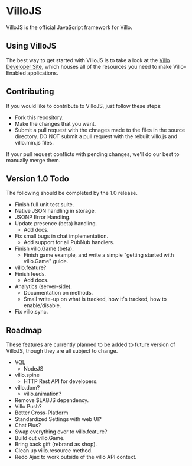 VilloJS
=======

VilloJS is the official JavaScript framework for Villo.

Using VilloJS
-------------

The best way to get started with VilloJS is to take a look at the [Villo Developer Site](http://dev.villo.me), which houses all of the resources you need to make Villo-Enabled applications.

Contributing
------------

If you would like to contribute to VilloJS, just follow these steps:

- Fork this repository.
- Make the changes that you want.
- Submit a pull request with the chnages made to the files in the source directory. DO NOT submit a pull request with the rebuilt villo.js and villo.min.js files.

If your pull request conflicts with pending changes, we'll do our best to manually merge them.

Version 1.0 Todo 
----------------

The following should be completed by the 1.0 release.

- Finish full unit test suite.
- Native JSON handling in storage.
- JSONP Error Handling.
- Update presence (beta) handling.
	- Add docs.
- Fix small bugs in chat implementation.
	- Add support for all PubNub handlers.
- Finish villo.Game (beta).
	- Finish game example, and write a simple "getting started with villo.Game" guide.
- villo.feature?
- Finish feeds.
	- Add docs.
- Analytics (server-side).
	- Documentation on methods.
	- Small write-up on what is tracked, how it's tracked, how to enable/disable.
- Fix villo.sync.
	
Roadmap
-------

These features are currently planned to be added to future version of VilloJS, though they are all subject to change.

- VQL
	- NodeJS
- villo.spine
	- HTTP Rest API for developers.
- villo.dom?
	- villo.animation?
- Remove $LABJS dependency.
- Villo Push?
- Better Cross-Platform
- Standardized Settings with web UI?
- Chat Plus?
- Swap everything over to villo.feature?
- Build out villo.Game.
- Bring back gift (rebrand as shop).
- Clean up villo.resource method.
- Redo Ajax to work outside of the villo API context.
